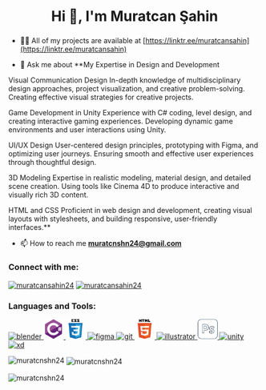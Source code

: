<h1 align="center">Hi 👋, I'm Muratcan Şahin</h1>
<h3 align="center"></h3>

- 👨‍💻 All of my projects are available at [https://linktr.ee/muratcansahin](https://linktr.ee/muratcansahin)

- 💬 Ask me about **My Expertise in Design and Development


Visual Communication Design
In-depth knowledge of multidisciplinary design approaches, project visualization, and creative problem-solving. Creating effective visual strategies for creative projects.

Game Development in Unity
Experience with C# coding, level design, and creating interactive gaming experiences. Developing dynamic game environments and user interactions using Unity.

UI/UX Design
User-centered design principles, prototyping with Figma, and optimizing user journeys. Ensuring smooth and effective user experiences through thoughtful design.

3D Modeling
Expertise in realistic modeling, material design, and detailed scene creation. Using tools like Cinema 4D to produce interactive and visually rich 3D content.

HTML and CSS
Proficient in web design and development, creating visual layouts with stylesheets, and building responsive, user-friendly interfaces.**

- 📫 How to reach me **muratcnshn24@gmail.com**

<h3 align="left">Connect with me:</h3>
<p align="left">
<a href="https://linkedin.com/in/muratcansahin24" target="blank"><img align="center" src="https://raw.githubusercontent.com/rahuldkjain/github-profile-readme-generator/master/src/images/icons/Social/linked-in-alt.svg" alt="muratcansahin24" height="30" width="40" /></a>
<a href="https://www.behance.net/muratcansahin24" target="blank"><img align="center" src="https://raw.githubusercontent.com/rahuldkjain/github-profile-readme-generator/master/src/images/icons/Social/behance.svg" alt="muratcansahin24" height="30" width="40" /></a>
</p>

<h3 align="left">Languages and Tools:</h3>
<p align="left"> <a href="https://www.blender.org/" target="_blank" rel="noreferrer"> <img src="https://download.blender.org/branding/community/blender_community_badge_white.svg" alt="blender" width="40" height="40"/> </a> <a href="https://www.w3schools.com/cs/" target="_blank" rel="noreferrer"> <img src="https://raw.githubusercontent.com/devicons/devicon/master/icons/csharp/csharp-original.svg" alt="csharp" width="40" height="40"/> </a> <a href="https://www.w3schools.com/css/" target="_blank" rel="noreferrer"> <img src="https://raw.githubusercontent.com/devicons/devicon/master/icons/css3/css3-original-wordmark.svg" alt="css3" width="40" height="40"/> </a> <a href="https://www.figma.com/" target="_blank" rel="noreferrer"> <img src="https://www.vectorlogo.zone/logos/figma/figma-icon.svg" alt="figma" width="40" height="40"/> </a> <a href="https://git-scm.com/" target="_blank" rel="noreferrer"> <img src="https://www.vectorlogo.zone/logos/git-scm/git-scm-icon.svg" alt="git" width="40" height="40"/> </a> <a href="https://www.w3.org/html/" target="_blank" rel="noreferrer"> <img src="https://raw.githubusercontent.com/devicons/devicon/master/icons/html5/html5-original-wordmark.svg" alt="html5" width="40" height="40"/> </a> <a href="https://www.adobe.com/in/products/illustrator.html" target="_blank" rel="noreferrer"> <img src="https://www.vectorlogo.zone/logos/adobe_illustrator/adobe_illustrator-icon.svg" alt="illustrator" width="40" height="40"/> </a> <a href="https://www.photoshop.com/en" target="_blank" rel="noreferrer"> <img src="https://raw.githubusercontent.com/devicons/devicon/master/icons/photoshop/photoshop-line.svg" alt="photoshop" width="40" height="40"/> </a> <a href="https://unity.com/" target="_blank" rel="noreferrer"> <img src="https://www.vectorlogo.zone/logos/unity3d/unity3d-icon.svg" alt="unity" width="40" height="40"/> </a> <a href="https://www.adobe.com/products/xd.html" target="_blank" rel="noreferrer"> <img src="https://cdn.worldvectorlogo.com/logos/adobe-xd.svg" alt="xd" width="40" height="40"/> </a> </p>

<p><img align="left" src="https://github-readme-stats.vercel.app/api/top-langs?username=muratcnshn24&show_icons=true&locale=en&layout=compact" alt="muratcnshn24" /></p>

<p>&nbsp;<img align="center" src="https://github-readme-stats.vercel.app/api?username=muratcnshn24&show_icons=true&locale=en" alt="muratcnshn24" /></p>

<p><img align="center" src="https://github-readme-streak-stats.herokuapp.com/?user=muratcnshn24&" alt="muratcnshn24" /></p>
